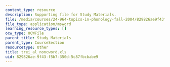 ```yaml
---
content_type: resource
description: Supporting file for Study Materials.
file: /media/courses/24-964-topics-in-phonology-fall-2004/829826ae9f43f5b7350d5c87fbcbabe9_trei_al_noncword.xls
file_type: application/msword
learning_resource_types: []
ocw_type: OCWFile
parent_title: Study Materials
parent_type: CourseSection
resourcetype: Other
title: trei_al_noncword.xls
uid: 829826ae-9f43-f5b7-350d-5c87fbcbabe9
---
```

